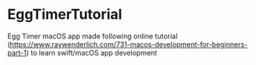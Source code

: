 # EggTimerTutorial

Egg Timer macOS app made following online tutorial (https://www.raywenderlich.com/731-macos-development-for-beginners-part-1) to learn swift/macOS app development
